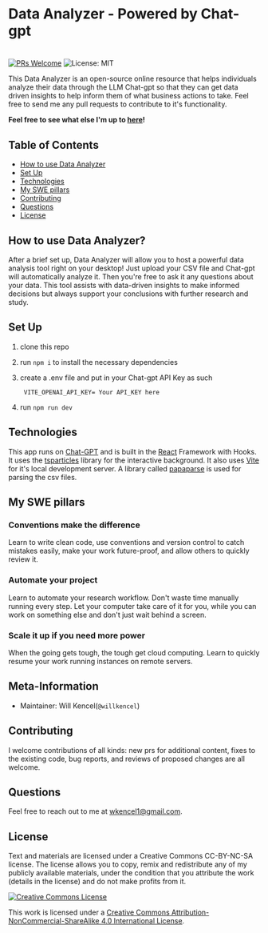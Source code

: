 
# Data Analyzer - Powered by Chat-gpt
#
[![PRs Welcome](https://img.shields.io/badge/PRs-welcome-brightgreen.svg)](https://github.com/chatgpt-Data-Analyzer)
![License: MIT](https://img.shields.io/badge/License-MIT-yellow.svg)

This Data Analyzer is an open-source online resource that helps individuals analyze their data through the LLM Chat-gpt so that they can get data driven insights to help inform them of what business actions to take. Feel free to send me any pull requests to contribute to it's functionality.

**Feel free to see what else I'm up to [here](http://willkencelhome2023.s3-website-us-east-1.amazonaws.com/)!**

## Table of Contents

- [How to use Data Analyzer](#how-to-use-data-analyzer)
- [Set Up](#set-up)
- [Technologies](#technologies)
- [My SWE pillars](#my-swe-pillars)
- [Contributing](#contributing)
- [Questions](#questions)
- [License](#license)

## How to use Data Analyzer?
After a brief set up, Data Analyzer will allow you to host a powerful data analysis tool right on your desktop! Just upload your CSV file and Chat-gpt will automatically analyze it. Then you're free to ask it any questions about your data. This tool assists with data-driven insights to make informed decisions but always support your conclusions with further research and study.

## Set Up
1. clone this repo

2. run ```npm i``` to install the necessary dependencies

3. create a .env file and put in your Chat-gpt API Key as such

   ``` VITE_OPENAI_API_KEY= Your API_KEY here``` 

4. run ```npm run dev```

## Technologies
This app runs on [Chat-GPT](https://openai.com/chatgpt) and is built in the [React](https://react.dev/) Framework with Hooks. It uses the [tsparticles](https://github.com/tsparticles/react) library for the interactive background. It also uses [Vite](https://vitejs.dev/) for it's local development server. A library called [papaparse](https://github.com/mholt/PapaParse) is used for parsing the csv files.



## My SWE pillars

### Conventions make the difference
Learn to write clean code, use conventions and version control to catch mistakes easily, make your work future-proof, and allow others to quickly review it.

### Automate your project
Learn to automate your research workflow. Don't waste time manually running every step. Let your computer take care of it for you, while you can work on something else and don't just wait behind a screen.

### Scale it up if you need more power
When the going gets tough, the tough get cloud computing. Learn to quickly resume your work running instances on remote servers.

## Meta-Information
*   Maintainer: Will Kencel(`@willkencel`)

## Contributing

I welcome contributions of all kinds:
new prs for additional content,
fixes to the existing code,
bug reports,
and reviews of proposed changes are all welcome.

## Questions
Feel free to reach out to me at [wkencel1@gmail.com](mailto:wkencel1@gmail.com).

## License

Text and materials are licensed under a Creative Commons CC-BY-NC-SA license. The license allows you to copy, remix and redistribute any of my publicly available materials, under the condition that you attribute the work (details in the license) and do not make profits from it.

<a rel="license" href="http://creativecommons.org/licenses/by-nc-sa/4.0/"><img alt="Creative Commons License" style="border-width:0" src="https://i.creativecommons.org/l/by-nc-sa/4.0/88x31.png" /></a><br />

This work is licensed under a <a rel="license" href="http://creativecommons.org/licenses/by-nc-sa/4.0/">Creative Commons Attribution-NonCommercial-ShareAlike 4.0 International License</a>.